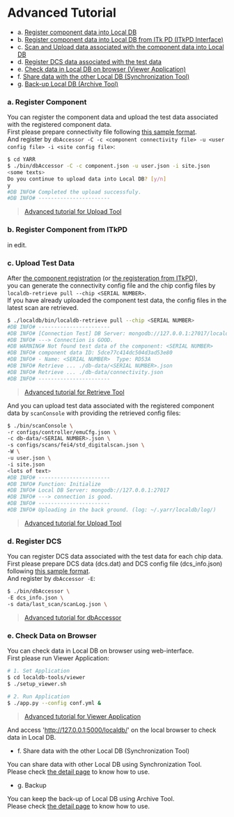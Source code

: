 # Advanced Tutorial

- a. [Register component data into Local DB](#a-register-component)
- b. [Register component data into Local DB from ITk PD (ITkPD Interface)](#b-register-component-data-from-itkpd)
- c. [Scan and Upload data associated with the component data into Local DB](#c-upload-test-data)
- d. [Register DCS data associated with the test data](#d-register-dcs)
- e. [Check data in Local DB on browser (Viewer Application)](#e-check-data-on-browser)
- f. [Share data with the other Local DB (Synchronization Tool)](#f-share-data)
- g. [Back-up Local DB (Archive Tool)](#g-backup)

### a. Register Component

You can register the component data and upload the test data associated with the registered component data.<br>
First please prepare connectivity file following [this sample format](config.md). <br>
And register by `dbAccessor -C -c <component connectivity file> -u <user config file> -i <site config file>`:

```bash
$ cd YARR
$ ./bin/dbAccessor -C -c component.json -u user.json -i site.json
<some texts>
Do you continue to upload data into Local DB? [y/n]
y
#DB INFO# Completed the upload successfuly.
#DB INFO# -----------------------
```
> [Advanced tutorial for Upload Tool](upload.md)

### b. Register Component from ITkPD

in edit.

### c. Upload Test Data

After [the component registration](#a-register-component) (or [the registeration from ITkPD](#b-register-component-from-itkpd)),<br>
you can generate the connectivity config file and the chip config files by `localdb-retrieve pull --chip <SERIAL NUMBER>`.<br>
If you have already uploaded the component test data, the config files in the latest scan are retrieved.

```bash
$ ./localdb/bin/localdb-retrieve pull --chip <SERIAL NUMBER>
#DB INFO# -----------------------
#DB INFO# [Connection Test] DB Server: mongodb://127.0.0.1:27017/localdb
#DB INFO# ---> Connection is GOOD.
#DB WARNING# Not found test data of the component: <SERIAL NUMBER>
#DB INFO# component data ID: 5dce77c414dc504d3ad53e80
#DB INFO# - Name: <SERIAL NUMBER>  Type: RD53A
#DB INFO# Retrieve ... ./db-data/<SERIAL NUMBER>.json
#DB INFO# Retrieve ... ./db-data/connectivity.json
#DB INFO# -----------------------
```
> [Advanced tutorial for Retrieve Tool](retrieve.md)

And you can upload test data associated with the registered component data by `scanConsole` with providing the retrieved config files:

```bash
$ ./bin/scanConsole \
-r configs/controller/emuCfg.json \
-c db-data/<SERIAL NUMBER>.json \
-s configs/scans/fei4/std_digitalscan.json \
-W \
-u user.json \
-i site.json
<lots of text>
#DB INFO# -----------------------
#DB INFO# Function: Initialize
#DB INFO# Local DB Server: mongodb://127.0.0.1:27017
#DB INFO# ---> connection is good.
#DB INFO# -----------------------
#DB INFO# Uploading in the back ground. (log: ~/.yarr/localdb/log/)
```
> [Advanced tutorial for Upload Tool](upload.md)

### d. Register DCS

You can register DCS data associated with the test data for each chip data.<br>
First please prepare DCS data (dcs.dat) and DCS config file (dcs_info.json) following [this sample format](config.md). <br>
And register by `dbAccessor -E`:

```bash
$ ./bin/dbAccessor \
-E dcs_info.json \
-s data/last_scan/scanLog.json \
```
> [Advanced tutorial for dbAccessor](accessor.md)

### e. Check Data on Browser

You can check data in Local DB on browser using web-interface.<br>
First please run Viewer Application:

```bash
# 1. Set Application
$ cd localdb-tools/viewer
$ ./setup_viewer.sh

# 2. Run Application
$ ./app.py --config conf.yml &
```
> [Advanced tutorial for Viewer Application](viewer.md)

And access 'http://127.0.0.1:5000/localdb/' on the local browser to check data in Local DB.

- f. Share data with the other Local DB (Synchronization Tool)

You can share data with other Local DB using Synchronization Tool.<br>
Please check [the detail page](sync.md) to know how to use.

- g. Backup

You can keep the back-up of Local DB using Archive Tool. <br>
Please check [the detail page](archive.md) to know how to use.


